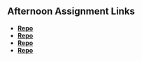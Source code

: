 ## Afternoon Assignment Links

* **[Repo](https://github.com/Nycticorax-Rutilla/<ASSIGNMENT_REPO>)**
* **[Repo](https://github.com/Nycticorax-Rutilla/<ASSIGNMENT_REPO>)**
* **[Repo](https://github.com/Nycticorax-Rutilla/<ASSIGNMENT_REPO>)**
* **[Repo](https://github.com/Nycticorax-Rutilla/<ASSIGNMENT_REPO>)**
